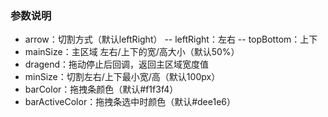 ### 参数说明
- arrow：切割方式（默认leftRight）
-- leftRight：左右
-- topBottom：上下
- mainSize：主区域 左右/上下的宽/高大小（默认50%）
- dragend：拖动停止后回调，返回主区域宽度值
- minSize：切割左右/上下最小宽/高（默认100px）
- barColor：拖拽条颜色（默认#f1f3f4）
- barActiveColor：拖拽条选中时颜色（默认#dee1e6）